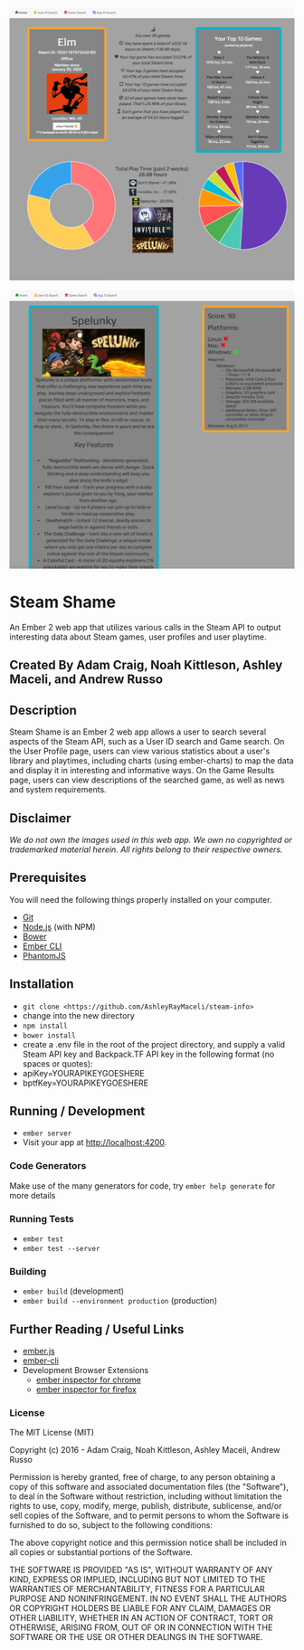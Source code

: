 ![User Profile Stats](screenshot1.png)

![Game Stats Page](screenshot2.png)

# Steam Shame

An Ember 2 web app that utilizes various calls in the Steam API to output interesting data about Steam games, user profiles and user playtime.

## Created By Adam Craig, Noah Kittleson, Ashley Maceli, and Andrew Russo

## Description

Steam Shame is an Ember 2 web app allows a user to search several aspects of the Steam API, such as a User ID search and Game search.
On the User Profile page, users can view various statistics about a user's library and playtimes, including charts (using ember-charts) to map the data and display it in interesting and informative ways. On the Game Results page, users can view descriptions of the searched game, as well as news and system requirements.

## Disclaimer
_We do not own the images used in this web app._
_We own no copyrighted or trademarked material herein._
_All rights belong to their respective owners._

## Prerequisites

You will need the following things properly installed on your computer.

* [Git](http://git-scm.com/)
* [Node.js](http://nodejs.org/) (with NPM)
* [Bower](http://bower.io/)
* [Ember CLI](http://ember-cli.com/)
* [PhantomJS](http://phantomjs.org/)

## Installation

* `git clone <https://github.com/AshleyRayMaceli/steam-info>`
* change into the new directory
* `npm install`
* `bower install`
* create a .env file in the root of the project directory, and supply a valid Steam API key and Backpack.TF API key in the following format (no spaces or quotes):
* apiKey=YOURAPIKEYGOESHERE
* bptfKey=YOURAPIKEYGOESHERE

## Running / Development

* `ember server`
* Visit your app at [http://localhost:4200](http://localhost:4200).

### Code Generators

Make use of the many generators for code, try `ember help generate` for more details

### Running Tests

* `ember test`
* `ember test --server`

### Building

* `ember build` (development)
* `ember build --environment production` (production)

## Further Reading / Useful Links

* [ember.js](http://emberjs.com/)
* [ember-cli](http://ember-cli.com/)
* Development Browser Extensions
  * [ember inspector for chrome](https://chrome.google.com/webstore/detail/ember-inspector/bmdblncegkenkacieihfhpjfppoconhi)
  * [ember inspector for firefox](https://addons.mozilla.org/en-US/firefox/addon/ember-inspector/)

### License

The MIT License (MIT)

Copyright (c) 2016 - Adam Craig, Noah Kittleson, Ashley Maceli, Andrew Russo

Permission is hereby granted, free of charge, to any person obtaining a copy
of this software and associated documentation files (the "Software"), to deal
in the Software without restriction, including without limitation the rights
to use, copy, modify, merge, publish, distribute, sublicense, and/or sell
copies of the Software, and to permit persons to whom the Software is
furnished to do so, subject to the following conditions:

The above copyright notice and this permission notice shall be included in all
copies or substantial portions of the Software.

THE SOFTWARE IS PROVIDED "AS IS", WITHOUT WARRANTY OF ANY KIND, EXPRESS OR
IMPLIED, INCLUDING BUT NOT LIMITED TO THE WARRANTIES OF MERCHANTABILITY,
FITNESS FOR A PARTICULAR PURPOSE AND NONINFRINGEMENT. IN NO EVENT SHALL THE
AUTHORS OR COPYRIGHT HOLDERS BE LIABLE FOR ANY CLAIM, DAMAGES OR OTHER
LIABILITY, WHETHER IN AN ACTION OF CONTRACT, TORT OR OTHERWISE, ARISING FROM,
OUT OF OR IN CONNECTION WITH THE SOFTWARE OR THE USE OR OTHER DEALINGS IN THE
SOFTWARE.
